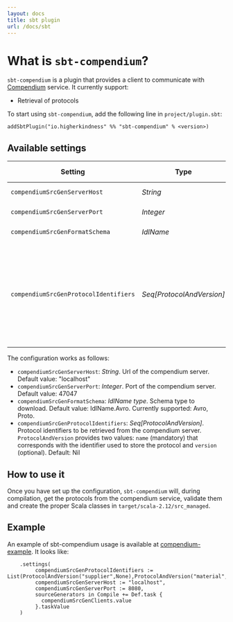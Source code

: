 ```yaml
---
layout: docs
title: sbt plugin
url: /docs/sbt
---
```


# What is `sbt-compendium`?

`sbt-compendium` is a plugin that provides a client to communicate with [Compendium](https://github.com/higherkindness/compendium) service. It currently support:


- Retrieval of protocols


To start using `sbt-compendium`, add the following line in `project/plugin.sbt`:

```
addSbtPlugin("io.higherkindness" %% "sbt-compendium" % <version>)
```

## Available settings

| Setting | Type | Description | Default value |
|---|---|---|---|
| `compendiumSrcGenServerHost` | _String_ | Compendium server host | `localhost` |
| `compendiumSrcGenServerPort` | _Integer_ | Compendium server port | `47047` |
| `compendiumSrcGenFormatSchema` | _IdlName_ | Schema type to download | `IdlName.Avro` |
| `compendiumSrcGenProtocolIdentifiers` | _Seq[ProtocolAndVersion]_ | Protocol identifiers to retrieve from compendium. `ProtocolAndVersion` provides two values: `name` (mandatory) that corresponds with the identifier used to store the protocol and `version` (optional) | `Nil` |

The configuration works as follows:

-  `compendiumSrcGenServerHost`: *String*. Url of the compendium server.
   Default value: "localhost"
-  `compendiumSrcGenServerPort`: *Integer*. Port of the compendium
   server. Default value: 47047
-  `compendiumSrcGenFormatSchema`: *IdlName type*. Schema type to
   download. Default value: IdlName.Avro. Currently supported: Avro,
   Proto.
-  `compendiumSrcGenProtocolIdentifiers`: *Seq[ProtocolAndVersion]*.
   Protocol identifiers to be retrieved from the compendium server.
   `ProtocolAndVersion` provides two values: `name` (mandatory) that
   corresponds with the identifier used to store the protocol and
   `version` (optional). Default: Nil


## How to use it

Once you have set up the configuration, `sbt-compendium` will, during compilation,
get the protocols from the compendium service, validate them and create the
proper Scala classes in `target/scala-2.12/src_managed`.

## Example

An example of sbt-compendium usage is available at [compendium-example](https://github.com/higherkindness/compendium-example). It looks like:


```mdoc
    .settings(
         compendiumSrcGenProtocolIdentifiers := List(ProtocolAndVersion("supplier",None),ProtocolAndVersion("material",None),ProtocolAndVersion("sale",None)),
         compendiumSrcGenServerHost := "localhost",
         compendiumSrcGenServerPort := 8080,
         sourceGenerators in Compile += Def.task {
           compendiumSrcGenClients.value
         }.taskValue
    )
```
